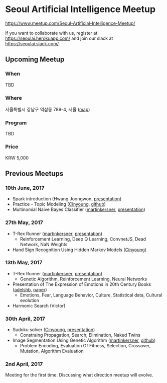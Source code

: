 # Seoul Artificial Intelligence Meetup

https://www.meetup.com/Seoul-Artificial-Intelligence-Meetup/

If you want to collaborate with us, register at https://seoulai.herokuapp.com/ and join our slack at https://seoulai.slack.com/.

## Upcoming Meetup
### When
TBD

### Where
서울특별시 강남구 역삼동 789-4, 서울 ([map](https://www.google.com/maps/search/%EC%84%9C%EC%9A%B8%ED%8A%B9%EB%B3%84%EC%8B%9C+%EA%B0%95%EB%82%A8%EA%B5%AC+%EC%97%AD%EC%82%BC%EB%8F%99+789-4,+%EC%84%9C%EC%9A%B8/@37.4972562,127.0363414,16z/data=!3m1!4b1))

### Program
TBD

### Price
KRW 5,000


## Previous Meetups
### 10th June, 2017
* Spark introduction (Hwang Joongwon, [presentation](https://github.com/martinkersner/seoul-artificial-intelligence-meetup/blob/master/presentations/ApacheSparkIntroduction.pdf))
* Practice - Topic Modeling ([Cinyoung](https://github.com/hurcy), [github](https://github.com/hurcy/topicmodel))
* Multinomial Naive Bayes Classifier ([martinkersner](https://github.com/martinkersner), [presentation](https://docs.google.com/presentation/d/1uVpTKMlnNzTwvw2mAGpWd49dVEYY-S-VGWV3J1pGv2c/edit?usp=sharing))

### 27th May, 2017
* T-Rex Runner ([martinkersner](https://github.com/martinkersner), [presentation](https://docs.google.com/presentation/d/1gjrz9zvIXKf0Qw1gzr8_jIMCYkq2E4F1WdKVo320g18/edit?usp=sharing))
  * Reinforcement Learning, Deep Q Learning, ConvnetJS, Dead Network, NaN Weights
* Hand Sign Recognition Using Hidden Markov Models ([Cinyoung](https://github.com/hurcy))

### 13th May, 2017
* T-Rex Runner ([martinkersner](https://github.com/martinkersner), [presentation](https://docs.google.com/presentation/d/1DaVv4PVHQRRoT3PA7aNdDcFYTWDZlAX2QfnWCelmQV8/edit?usp=sharing))
  * Genetic Algorithm, Reinforcement Learning, Neural Networks
* Presentation of The Expression of Emotions in 20th Century Books ([adelshb](https://github.com/adelshb), [paper](http://journals.plos.org/plosone/article?id=10.1371/journal.pone.0059030))
  * Emotions, Fear, Language Behavior, Culture, Statistical data, Cultural evolution
* Harmonic Search (Victor)

### 30th April, 2017
* Sudoku solver ([Cinyoung](https://github.com/hurcy), [presentation](https://docs.google.com/presentation/d/1kmI2ChNoh1orQFEje2nuR00gKdxOEEEQ32diI2t1nQg/edit#slide=id.p))
  * Constraing Propagation, Search, Elimination, Naked Twins 
* Image Segmentation Using Genetic Algorithm ([martinkersner](https://github.com/martinkersner), [github](https://github.com/martinkersner/Image-Segmentation-Using-Genetic-Algorithm))
  * Problem Encoding, Evaluation Of Fitness, Selection, Crossover, Mutation, Algorithm Evaluation

### 2nd April, 2017
Meeting for the first time. Discussing what direction meetup will evolve.
